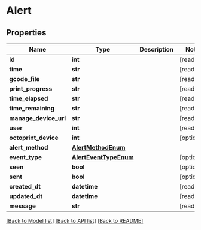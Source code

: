 # Alert


## Properties
Name | Type | Description | Notes
------------ | ------------- | ------------- | -------------
**id** | **int** |  | [readonly] 
**time** | **str** |  | [readonly] 
**gcode_file** | **str** |  | [readonly] 
**print_progress** | **str** |  | [readonly] 
**time_elapsed** | **str** |  | [readonly] 
**time_remaining** | **str** |  | [readonly] 
**manage_device_url** | **str** |  | [readonly] 
**user** | **int** |  | [readonly] 
**octoprint_device** | **int** |  | [optional] 
**alert_method** | [**AlertMethodEnum**](AlertMethodEnum.md) |  | 
**event_type** | [**AlertEventTypeEnum**](AlertEventTypeEnum.md) |  | [optional] 
**seen** | **bool** |  | [optional] 
**sent** | **bool** |  | [optional] 
**created_dt** | **datetime** |  | [readonly] 
**updated_dt** | **datetime** |  | [readonly] 
**message** | **str** |  | [readonly] 

[[Back to Model list]](../README.md#documentation-for-models) [[Back to API list]](../README.md#documentation-for-api-endpoints) [[Back to README]](../README.md)


